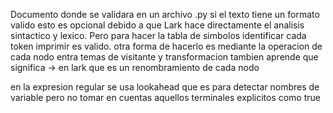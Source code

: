 Documento donde se validara en un archivo .py si el texto tiene un formato valido esto es opcional debido a que Lark hace directamente el analisis sintactico y lexico. Pero para hacer la tabla de simbolos identificar cada token imprimir es valido.
otra forma de hacerlo es mediante la operacion de cada nodo entra temas de visitante y transformacion tambien aprende que significa -> en lark que es un renombramiento de cada nodo

en la expresion regular se usa lookahead que es para detectar nombres de variable pero no tomar en cuentas aquellos terminales explicitos como true